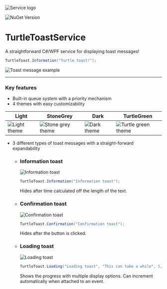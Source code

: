 ![Service logo](https://i.imgur.com/pIfQKJU.png)

![NuGet Version](https://img.shields.io/nuget/v/TurtleToastService.Service)

# TurtleToastService
A straightforward C#/WPF service for displaying toast messages!

```cs
TurtleToast.Information("Turtle toast!");
```
![Toast message example](https://i.imgur.com/M54Ki9O.png)

---
### Key features
* Built-in queue system with a priority mechanism
* 4 themes with easy customizability

| Light | StoneGrey | Dark | TurtleGreen |
| ------------- | ------------- | ------------- | ------------- |
| ![Light theme](https://i.imgur.com/BiMAahw.png) | ![Stone grey theme](https://i.imgur.com/yUQoRLV.png) | ![Dark theme](https://i.imgur.com/BNjY7wN.png)  | ![Turtle green theme](https://i.imgur.com/2bojMFh.png)  |
* 3 different types of toast messages with a straight-forward expandability
  * ### Information toast
    ![Information toast](https://i.imgur.com/VPtbrrY.png) 
    
    ```cs
    TurtleToast.Information("Information toast");
    ```
    
    Hides after time calculated off the length of the text.
  * ### Confirmation toast
    ![Confirmation toast](https://i.imgur.com/0PuGMaw.png)
    
    ```cs
    TurtleToast.Confirmation("Confirmation toast");
    ```
    Hides after the button is clicked.
  * ### Loading toast
    ![Loading toast](https://i.imgur.com/hSIOoW3.png)
    
    ```cs
    TurtleToast.Loading("Loading toast", "This can take a while", 5, displayMode: ProgressDisplayMode.CountAndPercentage);
    ```
    Shows the progress with multiple display options. Can increment automatically when attached to an event.
